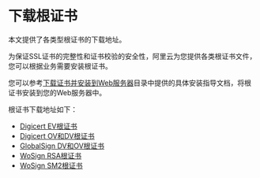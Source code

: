 # 下载根证书

本文提供了各类型根证书的下载地址。

为保证SSL证书的完整性和证书校验的安全性，阿里云为您提供各类根证书文件，您可以根据业务需要安装根证书。

您可以参考[下载证书并安装到Web服务器](/cn.zh-CN/证书下载和安装/下载证书.md)目录中提供的具体安装指导文档，将根证书安装到您的Web服务器中。

根证书下载地址如下：

-   [Digicert EV根证书](http://docs-aliyun.cn-hangzhou.oss.aliyun-inc.com/assets/attach/170239/cn_zh/1597374203590/Digicert-EV-root.cer)
-   [Digicert OV和DV根证书](http://docs-aliyun.cn-hangzhou.oss.aliyun-inc.com/assets/attach/170239/cn_zh/1597374262030/Digicert-OV-DV-root.cer)
-   [GlobalSign DV和OV根证书](http://docs-aliyun.cn-hangzhou.oss.aliyun-inc.com/assets/attach/170239/cn_zh/1597374293443/GlobalSign-DV%E5%92%8COV%E6%A0%B9%E8%AF%81%E4%B9%A6.txt)
-   [WoSign RSA根证书](http://docs-aliyun.cn-hangzhou.oss.aliyun-inc.com/assets/attach/170239/cn_zh/1597374308597/WoSign-RSA-root.crt)
-   [WoSign SM2根证书](http://docs-aliyun.cn-hangzhou.oss.aliyun-inc.com/assets/attach/170239/cn_zh/1597374325372/WoSign-SM2.crt)

